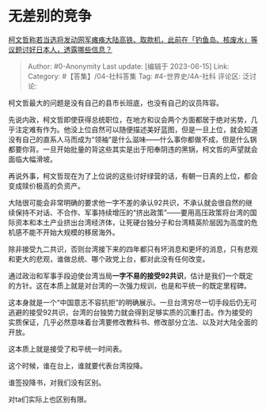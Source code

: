 # 无差别的竞争
[柯文哲称若当选将发动网军瘫痪大陆高铁、取款机，此前在「钓鱼岛、核废水」等议题讨好日本人，透露哪些信息？](https://www.zhihu.com/question/606148038/answer/3074357719)

> Author: #0-Anonymity
> Last update: [编辑于 2023-06-15]
> Link:
> Category: #【答集】/04-社科答集
> Tag: #4-世界史/4A-社科
> 评论区:
> 泛讨论:

柯文哲最大的问题是没有自己的县市长班底，也没有自己的议员阵容。

先说内政，柯文哲即使获得总统职位，在地方和议会两个方面都居于绝对劣势，几乎注定难有作为。他没上位自然可以随便描述美好蓝图，但是一旦上位，就会知道没有自己的直系人马而成为“领袖”是什么滋味——什么事你都做不成，但是什么锅都要你背。一旦开始批量的背这些其实是出于阳奉阴违的黑锅，柯文哲的声望就会面临大幅滑坡。

再说外事，柯文哲现在为了上位说的这些讨好绿营的话，有朝一日真的上位，都会变成赎价极高的负资产。

大陆很可能会非常明确的要求他一字不差的承认92共识，不承认就会很自然的继续保持不对话、不合作、军事持续增压的“挤出政策”——要用高压政策将台湾的国际资本和本土产业挤出台湾经济体，让死硬台独分子和台湾精英阶层因为高度的危机感不能不开始大规模的移居海外。

除非接受九二共识，否则台湾接下来的四年都只有坏消息和更坏的消息，只有悲观和更大的悲观，谁做总统、哪个政党上台，都对此没有任何改变。

通过政治和军事手段迫使台湾当局**一字不易的接受92共识**，估计是我们一个既定的方针。这在本质上就是对台湾的一次强力规训，也是和平统一的既定里程碑。

这本身就是一个“中国意志不容抗拒”的明确展示。一旦台湾穷尽一切手段后仍无可逃避的接受92共识，台湾的台独势力就会得到足够实质的沉重打击。作为接受的实质保证，几乎必然意味着台湾要修改教科书、修改部分立法、以及对大陆全面的开放。

这本质上就是接受了和平统一时间表。

这个时候，谁在台上，谁就要代表台湾投降。

谁签投降书，对我们没有区别。

对ta们实际上也区别有限。

